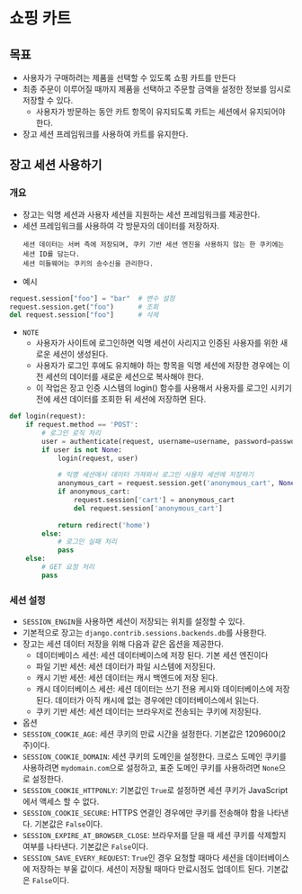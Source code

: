 # 쇼핑 카트

## 목표

- 사용자가 구매하려는 제품을 선택할 수 있도록 쇼핑 카트를 만든다
- 최종 주문이 이루어질 때까지 제품을 선택하고 주문할 금액을 설정한 정보를 임시로 저장할 수 있다.
    - 사용자가 방문하는 동안 카트 항목이 유지되도록 카트는 세션에서 유지되어야 한다.
- 장고 세션 프레임워크를 사용하여 카트를 유지한다.

## 장고 세션 사용하기

### 개요
- 장고는 익명 세션과 사용자 세션을 지원하는 세션 프레임워크를 제공한다.
- 세션 프레임워크를 사용하여 각 방문자의 데이터를 저장하자.
    ```text
    세션 데이터는 서버 측에 저장되며, 쿠키 기반 세션 엔진을 사용하지 않는 한 쿠키에는 세션 ID를 담는다.
    세션 미들웨어는 쿠키의 송수신을 관리한다.
    ```
- 예시
```python
request.session["foo"] = "bar"  # 변수 설정
request.session.get("foo")      # 조회
del request.session["foo"]      # 삭제
```

- `NOTE`
  - 사용자가 사이트에 로그인하면 익명 세션이 사리지고 인증된 사용자를 위한 새로운 세션이 생성된다.
  - 사용자가 로그인 후에도 유지해야 하는 항목을 익명 세션에 저장한 경우에는 이전 세션의 데이터를 새로운 세션으로 복사해야 한다.
  - 이 작업은 장고 인증 시스템의 login() 함수를 사용해서 사용자를 로그인 시키기 전에 세션 데이터를 조회한 뒤 세션에 저장하면 된다.
```python
def login(request):
    if request.method == 'POST':
        # 로그인 로직 처리
        user = authenticate(request, username=username, password=password)
        if user is not None:
            login(request, user)
            
            # 익명 세션에서 데이터 가져와서 로그인 사용자 세션에 저장하기
            anonymous_cart = request.session.get('anonymous_cart', None)
            if anonymous_cart:
                request.session['cart'] = anonymous_cart
                del request.session['anonymous_cart']
            
            return redirect('home')
        else:
            # 로그인 실패 처리
            pass
    else:
        # GET 요청 처리
        pass
```

### 세션 설정

- `SESSION_ENGIN`을 사용하면 세션이 저장되는 위치를 설정할 수 있다.
- 기본적으로 장고는 `django.contrib.sessions.backends.db`를 사용한다.
- 장고는 세션 데이터 저장을 위해 다음과 같은 옵션을 제공한다.
  - 데이터베이스 세션: 세션 데이터베이스에 저장 된다. 기본 세션 엔진이다
  - 파일 기반 세션: 세션 데이터가 파일 시스템에 저장된다.
  - 캐시 기반 세션: 세션 데이터는 캐시 백엔드에 저장 된다.
  - 캐시 데이터베이스 세션: 세션 데이터는 쓰기 전용 케시와 데이터베이스에 저장된다. 데이터가 아직 캐시에 없는 경우에만 데이터베이스에서 읽는다.
  - 쿠키 기반 세션: 세션 데이터는 브라우저로 전송되는 쿠키에 저장된다.
- 옵션
- `SESSION_COOKIE_AGE`: 세션 쿠키의 만료 시간을 설정한다. 기본값은 1209600(2주)이다.
- `SESSION_COOKIE_DOMAIN`: 세션 쿠키의 도메인을 설정한다. 크로스 도메인 쿠키를 사용하려면 `mydomain.com`으로 설정하고, 표준 도메인 쿠키를 사용하려면 `None`으로 설정한다.
- `SESSION_COOKIE_HTTPONLY`: 기본값인 `True`로 설정하면 세션 쿠키가 JavaScript에서 액세스 할 수 없다.
- `SESSION_COOKIE_SECURE`: HTTPS 연결인 경우에만 쿠키를 전송해야 함을 나타낸다. 기본값은 `False`이다.
- `SESSION_EXPIRE_AT_BROWSER_CLOSE`: 브라우저를 닫을 때 세션 쿠키를 삭제할지 여부를 나타낸다. 기본값은 `False`이다.
- `SESSION_SAVE_EVERY_REQUEST`: `True`인 경우 요청할 때마다 세션을 데이터베이스에 저장하는 부울 값이다. 세션이 저장될 때마다 만료시점도 업데이트 된다. 기본값은 `False`이다.